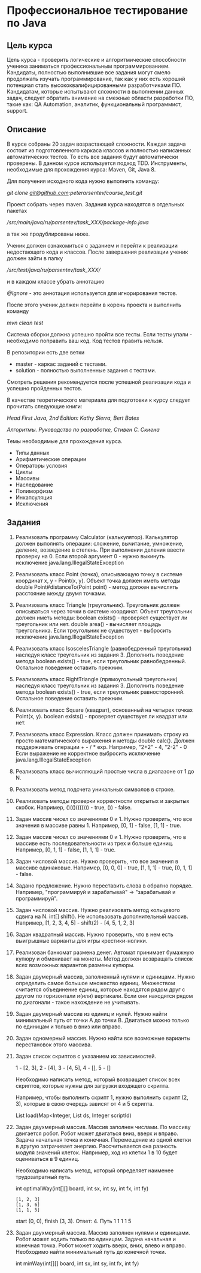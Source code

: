 # Профессиональное тестирование по Java

Цель курса
----------

Цель курса - проверить логические и алгоритмические способности ученика заниматься профессиональным программированием. 
Кандидаты, полностью выполнившие все задания могут смело продолжать изучать программирование, 
так как у них есть хороший потенциал стать высококвалифицированными разработчиками ПО.
Кандидатам, которые испытывают сложности в выполнении данных задач, следует обратить внимание 
на смежные области разработки ПО, такие как: QA Automation, аналитик, функциональный программист, support.

Описание
--------

В курсе собраны 20 задач возрастающей сложности. Каждая задача состоит из подготовленного каркаса классов и 
полностью написанных автоматических тестов. То есть все задания будут автоматически проверены.
В данном курсе используется подход TDD. Инструменты, необходимые для прохождения курса: Maven, Git, Java 8.

Для получения исходного кода нужно выполнить команду: 

*git clone git@github.com:peterarsentev/course_test.git*

Проект собрать через maven. Задания курса находятся в отдельных пакетах 

*/src/main/java/ru/parsentev/task_XXX/package-info.java*

а так же продублированы ниже.

Ученик должен ознакомиться c заданием и перейти к реализации недостающего кода и классов. 
После завершения реализации ученик должен зайти в папку 

*/src/test/java/ru/parsentev/task_XXX/*

и в каждом классе убрать аннотацию 

*@Ignore* - это аннотация используется для игнорирования тестов.

После этого ученик должен перейти в корень проекта и выполнить команду

*mvn clean test*

Система сборки должна успешно пройти все тесты. Если тесты упали - необходимо поправить ваш код.
Код тестов править нельзя. 

В репозитории есть две ветки

- master - каркас заданий с тестами.
- solution - полностью выполненные задания с тестами.

Смотреть решения рекомендуется после успешной реализации кода и успешно пройденных тестов.

В качестве теоретического материала для подготовки к курсу следует прочитать следующие книги:

*Head First Java, 2nd Edition: Kathy Sierra, Bert Bates*

*Алгоритмы. Руководство по разработке, Стивен С. Скиена*

Темы необходимые для прохождения курса.

- Типы данных
- Арифметические операции
- Операторы условия
- Циклы
- Массивы
- Наследование
- Полиморфизм
- Инкапсуляция
- Исключения

Задания
-------

1. Реализовать программу Calculator (калькулятор). Калькулятор должен выполнять операции:
   сложение, вычитание, умножение, деление, возведение в степень.
   При выполнении деления ввести проверку на 0.
   Если второй аргумент 0 - нужно выкинуть исключение java.lang.IllegalStateException
   
2. Реализовать класс Point (точка), описывающую точку в системе координат x, y - Point(x, y).
   Объект точка должен иметь методы double Point#distanceTo(Point point) - метод должен вычислять расстояние
   между двумя точками.

3. Реализовать класс Triangle (треугольник). Треугольник должен описываться через точки в системе координат.
   Объект треугольник должен иметь методы:
   boolean exists() - проверяет существует ли треугольник или нет.
   double area() - вычисляет площадь треугольника. 
   Если треугольник не существует - выбросить исключение java.lang.IllegalStateException
   
4. Реализовать класс IsoscelesTriangle (равнобедренный треугольник) наследуя класс треугольник из задания 3.
   Дополнить поведение метода boolean exists() - true, если треугольник равнобедренный.
   Остальное поведение оставить прежним.

5. Реализовать класс RightTriangle (прямоугольный треугольник) наследуя класс треугольник из задания 3.
   Дополнить поведение метода boolean exists() - true, если треугольник равносторонний. 
   Остальное поведение оставить прежним.

6. Реализовать класс Square (квадрат), основанный на четырех точках Point(x, y).
   boolean exists() - проверяет существует ли квадрат или нет.

7. Реализовать класс Expression. Класс должен принимать строку из просто математического выражения
   и методы double calc(). Должен поддерживать операции + - / * exp.
   Например, "2+2" - 4, "2-2" - 0
   Если выражение не корректное выбросить исключение java.lang.IllegalStateException

8. Реализовать класс вычисляющий простые числа в диапазоне от 1 до N.

9. Реализовать метод подсчета уникальных символов в строке.

10. Реализовать методы проверки корректности открытых и закрытых скобок.
    Например, ()(()((()))) - true, ()) - false.
 
11. Задан массив чисел со значениями 0 и 1. Нужно проверить, что все значения в массиве равны 1.
    Например, [0, 1] - false, [1, 1] - true. 

12. Задан массив чисел со значениями 0 и 1. 
    Нужно проверить, что в массиве есть последовательности из трех и больше единиц.
    Например, [0, 1, 1] - false, [1, 1, 1] - true.

13. Задан числовой массив. Нужно проверить, что все значения в массиве одинаковые.
    Например, [0, 0, 0] - true, [1, 1, 1] - true, [0, 1, 1] - false.

14. Задано предложение. Нужно переставить слова в обратно порядке.
    Например, "программируй и зарабатывай" -> "зарабатывай и программируй".

15. Задан числовой массив. Нужно реализовать метод кольцевого сдвига на N. int[] shift(). 
    Не использовать дополнительный массив.
    Например, [1, 2, 3, 4, 5] - shift(2) - [4, 5, 1, 2, 3]

16. Задан квадратный массив. Нужно проверить, что в нем есть выигрышные варианты для игры крестики-нолики.

17. Реализован банкомат размена денег. Автомат принимает бумажную купюру и обменивает на монеты. 
    Метод должен возвращать список всех возможных вариантов размены купюры.

18. Задан двумерный массив, заполненный нулями и единицами. Нужно определить самое большое множество единиц. 
    Множеством считается объединение единиц, которые находятся рядом друг с другом по горизонтали и(или) вертикали. 
    Если они находятся рядом по диагонали - такое нахождение не учитывать.

19. Задан двумерный массив из единиц и нулей. Нужно найти минимальный путь от точки А до точки В. 
    Двигаться можно только по единицам и только в вниз или вправо. 

20. Задан одномерный массив. Нужно найти все возможные варианты перестановок этого массива.

21. Задан список скриптов с указанием их зависимостей. 
    
    1 - [2, 3],
    2 - [4],
    3 - [4, 5],
    4 - [],
    5 - []
    
    Необходимо написать метод, который возвращает список всех скриптов, 
    которые нужны для загрузки входящего скрипта.
    
    Например, чтобы выполнить скрипт 1, нужно выполнить скрипт (2, 3),
    которые в свою очередь зависят от 4 и 5 скрипта.
    
    List<Integer> load(Map<Integer, List<Integer> ds, Integer scriptId)
    
22. Задан двухмерный массив. Массив заполнен числами. По массиву двигается робот.
    Робот может двигаться вниз, вверх и вправо.
    Задача начальная точка и конечная. Перемещение из одной клетки в другую затрачивает энергию.
    Рассчитывается она разность модуля значений клеток. 
    Например, ход из клетки 1 в 10 будет оцениваться в 9 единиц.

    Необходимо написать метод, который определяет наименее трудозатратный путь.
    
    int optimalWay(int[][] board, int sx, int sy, int fx, int fy)
    
        [1, 2, 3]
        [1, 3, 6]
        [1, 1, 5] 
    
    start (0, 0), finish (3, 3). Ответ: 4. Путь 1 1 1 1 5
    
23. Задан двухмерный массив. Массив заполнен нулями и единицами. Робот может ходить только по единицам.
    Задача начальная и конечная точка. Робот может ходить вверх, вних, влево и вправо.
    Необходимо найти минимальный путь до конечной точки.
    
    int minWay(int[][] board, int sx, int sy, int fx, int fy)
